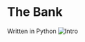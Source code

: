 # The Bank
Written in Python
![Intro](https://github.com/munish8/the-bank/blob/main/readme/media/intro.png?raw=true)
